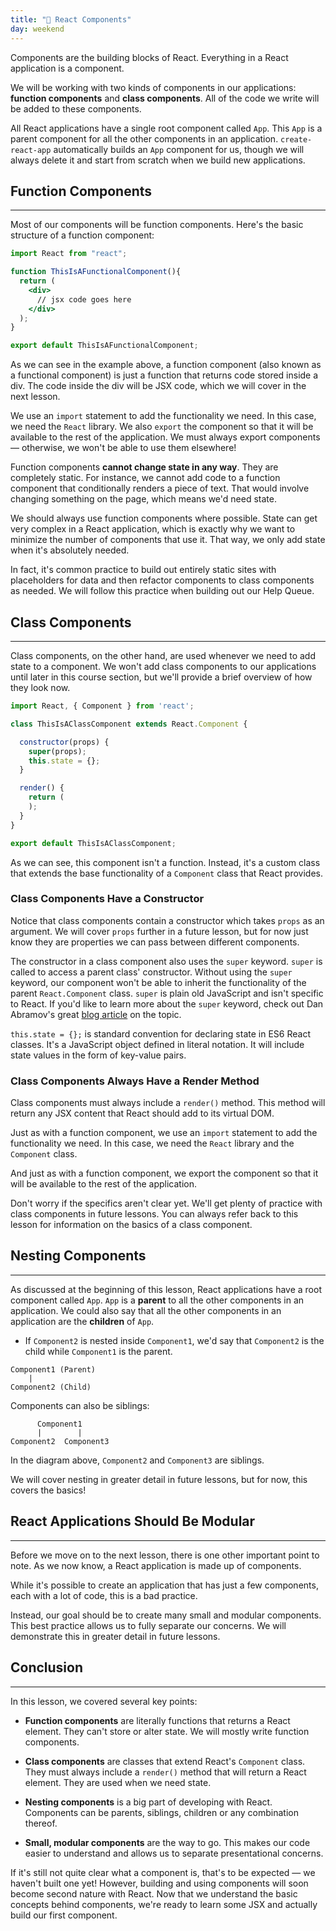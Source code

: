 ```yaml
---
title: "📓 React Components"
day: weekend
---
```


Components are the building blocks of React. Everything in a React application is a component.

We will be working with two kinds of components in our applications: **function components** and **class components**. All of the code we write will be added to these components.

All React applications have a single root component called `App`. This `App` is a parent component for all the other components in an application. `create-react-app` automatically builds an `App` component for us, though we will always delete it and start from scratch when we build new applications.

## Function Components
---

Most of our components will be function components. Here's the basic structure of a function component:

```jsx
import React from "react";

function ThisIsAFunctionalComponent(){
  return (
    <div>
      // jsx code goes here
    </div>
  );
}

export default ThisIsAFunctionalComponent;
```

As we can see in the example above, a function component (also known as a functional component) is just a function that returns code stored inside a div. The code inside the div will be JSX code, which we will cover in the next lesson.

We use an `import` statement to add the functionality we need. In this case, we need the `React` library. We also `export` the component so that it will be available to the rest of the application. We must always export components — otherwise, we won't be able to use them elsewhere!

Function components **cannot change state in any way**. They are completely static. For instance, we cannot add code to a function component that conditionally renders a piece of text. That would involve changing something on the page, which means we'd need state.

We should always use function components where possible. State can get very complex in a React application, which is exactly why we want to minimize the number of components that use it. That way, we only add state when it's absolutely needed.

In fact, it's common practice to build out entirely static sites with placeholders for data and then refactor components to class components as needed. We will follow this practice when building out our Help Queue.

## Class Components
---

Class components, on the other hand, are used whenever we need to add state to a component. We won't add class components to our applications until later in this course section, but we'll provide a brief overview of how they look now.

```jsx
import React, { Component } from 'react';

class ThisIsAClassComponent extends React.Component {

  constructor(props) {
    super(props);
    this.state = {};
  }

  render() {
    return (
    );
  }
}

export default ThisIsAClassComponent;
```

As we can see, this component isn't a function. Instead, it's a custom class that extends the base functionality of a `Component` class that React provides.

### Class Components Have a Constructor

Notice that class components contain a constructor which takes `props` as an argument. We will cover `props` further in a future lesson, but for now just know they are properties we can pass between different components.

The constructor in a class component also uses the `super` keyword. `super` is called to access a parent class' constructor. Without using the `super` keyword, our component won't be able to inherit the functionality of the parent `React.Component` class. `super` is plain old JavaScript and isn't specific to React. If you'd like to learn more about the `super` keyword, check out Dan Abramov's great [blog article](https://overreacted.io/why-do-we-write-super-props/) on the topic. 

`this.state = {};` is standard convention for declaring state in ES6 React classes. It's a JavaScript object defined in literal notation. It will include state values in the form of key-value pairs.

### Class Components Always Have a Render Method

Class components must always include a `render()` method. This method will return any JSX content that React should add to its virtual DOM.

Just as with a function component, we use an `import` statement to add the functionality we need. In this case, we need the `React` library and the `Component` class.

And just as with a function component, we export the component so that it will be available to the rest of the application.

Don't worry if the specifics aren't clear yet. We'll get plenty of practice with class components in future lessons. You can always refer back to this lesson for information on the basics of a class component.

## Nesting Components
---

As discussed at the beginning of this lesson, React applications have a root component called `App`. `App` is a **parent** to all the other components in an application. We could also say that all the other components in an application are the **children** of `App`.

* If `Component2` is nested inside `Component1`, we'd say that `Component2` is the child while `Component1` is the parent.

```
Component1 (Parent)
    |
Component2 (Child)
```

Components can also be siblings:

```
      Component1
      |        |
Component2  Component3
```

In the diagram above, `Component2` and `Component3` are siblings.

We will cover nesting in greater detail in future lessons, but for now, this covers the basics!

## React Applications Should Be Modular
---

Before we move on to the next lesson, there is one other important point to note. As we now know, a React application is made up of components. 

While it's possible to create an application that has just a few components, each with a lot of code, this is a bad practice.

Instead, our goal should be to create many small and modular components. This best practice allows us to fully separate our concerns. We will demonstrate this in greater detail in future lessons.

## Conclusion
---

In this lesson, we covered several key points:

* **Function components** are literally functions that returns a React element. They can't store or alter state. We will mostly write function components.

* **Class components** are classes that extend React's `Component` class. They must always include a `render()` method that will return a React element. They are used when we need state.

* **Nesting components** is a big part of developing with React. Components can be parents, siblings, children or any combination thereof.

* **Small, modular components** are the way to go. This makes our code easier to understand and allows us to separate presentational concerns.

If it's still not quite clear what a component is, that's to be expected — we haven't built one yet! However, building and using components will soon become second nature with React. Now that we understand the basic concepts behind components, we're ready to learn some JSX and actually build our first component.
